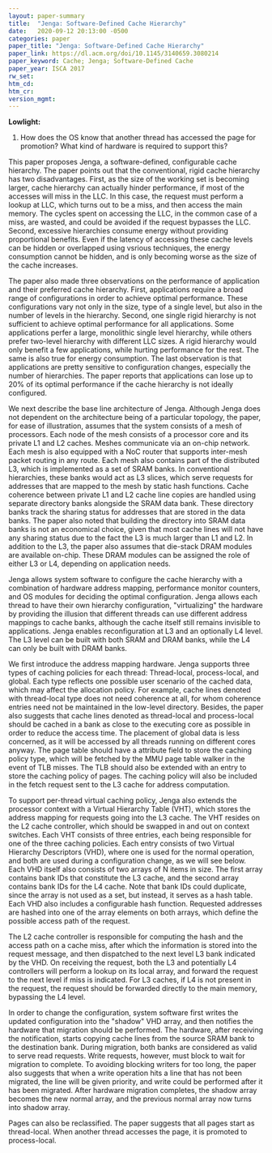 ```yaml
---
layout: paper-summary
title:  "Jenga: Software-Defined Cache Hierarchy"
date:   2020-09-12 20:13:00 -0500
categories: paper
paper_title: "Jenga: Software-Defined Cache Hierarchy"
paper_link: https://dl.acm.org/doi/10.1145/3140659.3080214
paper_keyword: Cache; Jenga; Software-Defined Cache
paper_year: ISCA 2017
rw_set:
htm_cd:
htm_cr:
version_mgmt:
---
```


**Lowlight:**

1. How does the OS know that another thread has accessed the page for promotion? What kind of hardware is required to 
   support this?



This paper proposes Jenga, a software-defined, configurable cache hierarchy. The paper points out that the conventional, 
rigid cache hierarchy has two disadvantages. First, as the size of the working set is becoming larger, cache hierarchy
can actually hinder performance, if most of the accesses will miss in the LLC. In this case, the request must perform a 
lookup at LLC, which turns out to be a miss, and then access the main memory. The cycles spent on accessing the LLC, in
the common case of a miss, are wasted, and could be avoided if the request bypasses the LLC. Second, excessive hierarchies
consume energy without providing proportional benefits. Even if the latency of accessing these cache levels can be hidden
or overlapped using vsrious techniques, the energy consumption cannot be hidden, and is only becoming worse as the size
of the cache increases. 

The paper also made three observations on the performance of application and their preferred cache hierarchy. First, 
applications require a broad range of configurations in order to achieve optimal performance. These configurations
vary not only in the size, type of a single level, but also in the number of levels in the hierarchy. 
Second, one single rigid hierarchy is not sufficient to achieve optimal performance for all applications. Some 
applications perfer a large, monolithic single level hierarchy, while others prefer two-level hierarchy with different 
LLC sizes. A rigid hierarchy would only benefit a few applications, while hurting performance for the rest.
The same is also true for energy consumption.
The last observation is that applications are pretty sensitive to configuration changes, especially the number of hierarchies. 
The paper reports that applications can lose up to 20% of its optimal performance if the cache hierarchy is not ideally 
configured. 

We next describe the base line architecture of Jenga. Although Jenga does not dependent on the architecture being of a 
particular topology, the paper, for ease of illustration, assumes that the system consists of a mesh of processors. Each
node of the mesh consists of a processor core and its private L1 and L2 caches. Meshes communicate via an on-chip network.
Each mesh is also equipped with a NoC router that supports inter-mesh packet routing in any route. 
Each mesh also contains part of the distributed L3, which is implemented as a set of SRAM banks. In conventional hierarchies,
these banks would act as L3 slices, which serve requests for addresses that are mapped to the mesh by static hash functions.
Cache coherence between private L1 and L2 cache line copies are handled using separate directory banks alongside the 
SRAM data bank. These directory banks track the sharing status for addresses that are stored in the data banks. 
The paper also noted that building the directory into SRAM data banks is not an economical choice, given that most cache 
lines will not have any sharing status due to the fact the L3 is much larger than L1 and L2. 
In addition to the L3, the paper also assumes that die-stack DRAM modules are available on-chip. These DRAM modules
can be assigned the role of either L3 or L4, depending on application needs.

Jenga allows system software to configure the cache hierarchy with a combination of hardware address mapping, performance
monitor counters, and OS modules for deciding the optimal configuration. Jenga allows each thread to have their own
hierarchy configuration, "virtualizing" the hardware by providing the illusion that different threads can use 
different address mappings to cache banks, although the cache itself still remains invisible to applications. Jenga 
enables reconfiguration at L3 and an optionally L4 level. The L3 level can be built with both SRAM and DRAM banks, while
the L4 can only be built with DRAM banks.

We first introduce the address mapping hardware. Jenga supports three types of caching policies for each thread: Thread-local,
process-local, and global. Each type reflects one possible user scenario of the cached data, which may affect the allocation
policy. For example, cache lines denoted with thread-local type does not need coherence at all, for whom coherence entries
need not be maintained in the low-level directory. Besides, the paper also suggests that cache lines denoted as thread-local 
and process-local should be cached in a bank as close to the executing core as possible in order to reduce the access time.
The placement of global data is less concerned, as it will be accessed by all threads running on different cores anyway.
The page table should have a attribute field to store the caching policy type, which will be fetched by the MMU page table walker in the event of TLB misses. The TLB should also be extended with an entry to store the caching policy of pages. The caching policy
will also be included in the fetch request sent to the L3 cache for address computation.

To support per-thread virtual caching policy, Jenga also extends the processor context with a Virtual Hierarchy Table 
(VHT), which stores the address mapping for requests going into the L3 cache. The VHT resides on the L2 cache controller,
which should be swapped in and out on context switches. Each VHT consists of three entries, each being responsible for
one of the three caching policies. Each entry consists of two Virtual Hierarchy Descriptors (VHD), where one is used for 
the normal operation, and both are used during a configuration change, as we will see below. 
Each VHD itself also consists of two arrays of N items in size. The first array contains bank IDs that constitute the L3
cache, and the second array contains bank IDs for the L4 cache. Note that bank IDs could duplicate, since the array is
not used as a set, but instead, it serves as a hash table. Each VHD also includes a configurable hash function. Requested
addresses are hashed into one of the array elements on both arrays, which define the possible access path of the request.

The L2 cache controller is responsible for computing the hash and the access path on a cache miss, after which the 
information is stored into the request message, and then dispatched to the next level L3 bank indicated by the VHD.
On receiving the request, both the L3 and potentially L4 controllers will perform a lookup on its local array, and forward
the request to the next level if miss is indicated. For L3 caches, if L4 is not present in the request, the request should
be forwarded directly to the main memory, bypassing the L4 level.

In order to change the configuration, system software first writes the updated configuration into the "shadow" VHD array,
and then notifies the hardware that migration should be performed. The hardware, after receiving the notification, starts
copying cache lines from the source SRAM bank to the destination bank. During migration, both banks are considered as valid
to serve read requests. Write requests, however, must block to wait for migration to complete. To avoiding blocking 
writers for too long, the paper also suggests that when a write operation hits a line that has not been migrated, the
line will be given priority, and write could be performed after it has been migrated.
After hardware migration completes, the shadow array becomes the new normal array, and the previous normal array now turns 
into shadow array.

Pages can also be reclassified. The paper suggests that all pages start as thread-local. When another thread accesses the
page, it is promoted to process-local.
 